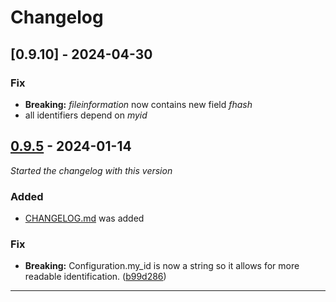 # Changelog

## [0.9.10] - 2024-04-30

### Fix

- **Breaking:** _fileinformation_ now contains new field _fhash_
- all identifiers depend on _myid_

## [0.9.5] - 2024-01-14

_Started the changelog with this version_


### Added

- [CHANGELOG.md](CHANGELOG.md) was added


### Fix

- **Breaking:** Configuration.my_id is now a string so it allows for more readable identification. ([b99d286](https://github.com/eLyKseeR/elykseer-ml/commit/b99d286df15f345d6029c998d5fc7f8a4cebba53))


----

[0.9.5]: https://github.com/eLyKseeR/elykseer-ml/releases/tag/v0.9.5